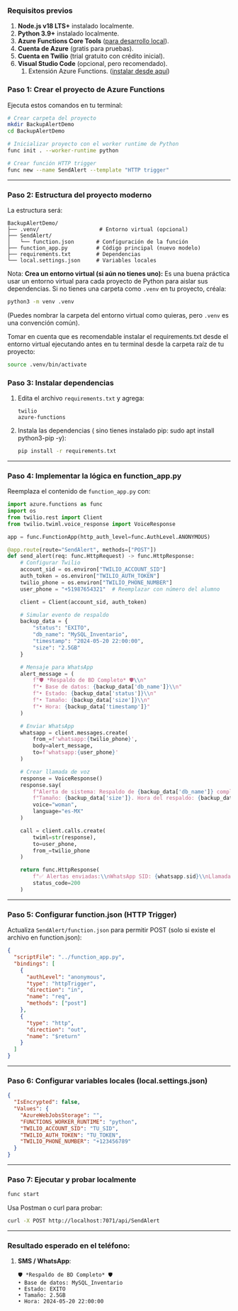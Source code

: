 ### **Requisitos previos**

1. **Node.js v18 LTS+** instalado localmente.
2. **Python 3.9+** instalado localmente.
3. **Azure Functions Core Tools** ([para desarrollo local](https://www.notion.so/Gu-a-instalar-Azure-Functions-Core-Tools-4-1ffc61fcf73080219314eb717c295b26?pvs=21)).
4. **Cuenta de Azure** (gratis para pruebas).
5. **Cuenta en Twilio** (trial gratuito con crédito inicial).
6. **Visual Studio Code** (opcional, pero recomendado).
    1. Extensión Azure Functions. ([instalar desde aquí](https://marketplace.visualstudio.com/items?itemName=ms-azuretools.vscode-azurefunctions))

### **Paso 1: Crear el proyecto de Azure Functions**

Ejecuta estos comandos en tu terminal:

```bash
# Crear carpeta del proyecto
mkdir BackupAlertDemo
cd BackupAlertDemo

# Inicializar proyecto con el worker runtime de Python
func init . --worker-runtime python

# Crear función HTTP trigger
func new --name SendAlert --template "HTTP trigger"

```

---

### **Paso 2: Estructura del proyecto moderno**

La estructura será:

```
BackupAlertDemo/
├── .venv/                   # Entorno virtual (opcional)
├── SendAlert/
│   └── function.json       # Configuración de la función
├── function_app.py         # Código principal (nuevo modelo)
├── requirements.txt        # Dependencias
└── local.settings.json     # Variables locales

```

Nota:  **Crea un entorno virtual (si aún no tienes uno):** Es una buena práctica usar un entorno virtual para cada proyecto de Python para aislar sus dependencias. Si no tienes una carpeta como `.venv` en tu proyecto, créala:

```bash
python3 -m venv .venv
```

(Puedes nombrar la carpeta del entorno virtual como quieras, pero `.venv` es una convención común).

Tomar en cuenta que es recomendable instalar el requirements.txt desde el entorno virtual ejecutando antes en tu terminal desde la carpeta raíz de tu proyecto: 

```bash
source .venv/bin/activate
```

### **Paso 3: Instalar dependencias**

1. Edita el archivo `requirements.txt` y agrega:
    
    ```
    twilio
    azure-functions
    ```
    
2. Instala las dependencias ( sino tienes instalado pip: sudo apt install python3-pip -y):
    
    ```bash
    pip install -r requirements.txt
    ```
    

---

### **Paso 4: Implementar la lógica en function_app.py**

Reemplaza el contenido de `function_app.py` con:

```python
import azure.functions as func
import os
from twilio.rest import Client
from twilio.twiml.voice_response import VoiceResponse

app = func.FunctionApp(http_auth_level=func.AuthLevel.ANONYMOUS)

@app.route(route="SendAlert", methods=["POST"])
def send_alert(req: func.HttpRequest) -> func.HttpResponse:
    # Configurar Twilio
    account_sid = os.environ["TWILIO_ACCOUNT_SID"]
    auth_token = os.environ["TWILIO_AUTH_TOKEN"]
    twilio_phone = os.environ["TWILIO_PHONE_NUMBER"]
    user_phone = "+51987654321"  # Reemplazar con número del alumno

    client = Client(account_sid, auth_token)

    # Simular evento de respaldo
    backup_data = {
        "status": "EXITO",
        "db_name": "MySQL_Inventario",
        "timestamp": "2024-05-20 22:00:00",
        "size": "2.5GB"
    }

    # Mensaje para WhatsApp
    alert_message = (
        f"🛡️ *Respaldo de BD Completo* 🛡️\\n"
        f"• Base de datos: {backup_data['db_name']}\\n"
        f"• Estado: {backup_data['status']}\\n"
        f"• Tamaño: {backup_data['size']}\\n"
        f"• Hora: {backup_data['timestamp']}"
    )

    # Enviar WhatsApp
    whatsapp = client.messages.create(
        from_=f'whatsapp:{twilio_phone}',
        body=alert_message,
        to=f'whatsapp:{user_phone}'
    )

    # Crear llamada de voz
    response = VoiceResponse()
    response.say(
        f"Alerta de sistema: Respaldo de {backup_data['db_name']} completado exitosamente. "
        f"Tamaño: {backup_data['size']}. Hora del respaldo: {backup_data['timestamp']}",
        voice="woman",
        language="es-MX"
    )

    call = client.calls.create(
        twiml=str(response),
        to=user_phone,
        from_=twilio_phone
    )

    return func.HttpResponse(
        f"✅ Alertas enviadas:\\nWhatsApp SID: {whatsapp.sid}\\nLlamada SID: {call.sid}",
        status_code=200
    )

```

---

### **Paso 5: Configurar function.json (HTTP Trigger)**  

Actualiza `SendAlert/function.json` para permitir POST (solo si existe el archivo en function.json):

```json
{
  "scriptFile": "../function_app.py",
  "bindings": [
    {
      "authLevel": "anonymous",
      "type": "httpTrigger",
      "direction": "in",
      "name": "req",
      "methods": ["post"]
    },
    {
      "type": "http",
      "direction": "out",
      "name": "$return"
    }
  ]
}

```

---

### **Paso 6: Configurar variables locales (local.settings.json)**

```json
{
  "IsEncrypted": false,
  "Values": {
    "AzureWebJobsStorage": "",
    "FUNCTIONS_WORKER_RUNTIME": "python",
    "TWILIO_ACCOUNT_SID": "TU_SID",
    "TWILIO_AUTH_TOKEN": "TU_TOKEN",
    "TWILIO_PHONE_NUMBER": "+123456789"
  }
}

```

---

### **Paso 7: Ejecutar y probar localmente**

```bash
func start

```

Usa Postman o curl para probar:

```bash
curl -X POST http://localhost:7071/api/SendAlert

```

---

### **Resultado esperado en el teléfono:**

1. **SMS / WhatsApp**:
    
    ```
    🛡️ *Respaldo de BD Completo* 🛡️
    • Base de datos: MySQL_Inventario
    • Estado: EXITO
    • Tamaño: 2.5GB
    • Hora: 2024-05-20 22:00:00
    
    ```
